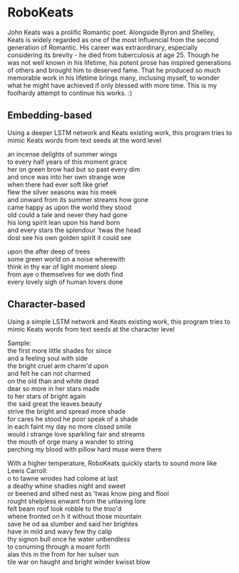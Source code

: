 # RoboKeats

John Keats was a prolific Romantic poet. Alongside Byron and Shelley, Keats is widely regarded as one of the most influencial from the second generation of Romantic.  His career was extraordinary, especially considering its brevity - he died from tuberculosis at age 25.  Though he was not well known in his lifetime, his potent prose has inspired generations of others and brought him to deserved fame.  That he produced so much memorable work in his lifetime brings many, inclusing myself, to wonder what he might have achieved if only blessed with more time.  This is my foolhardy attempt to continue his works. :)

## Embedding-based 

Using a deeper LSTM network and Keats existing work, this program tries to mimic Keats words from text seeds at the word level

 an incense delights of summer wings  
 to every half years of this moment grace  
 her on green brow had but so past every dim  
 and once was into her own strange woe  
 when there had ever soft like grief  
 flew the silver seasons was his meek  
 and onward from its summer streams how gone  
 came happy as upon the world they stood  
 old could a tale and never they had gone  
 his long spirit lean upon his hand born  
 and every stars the splendour 'twas the head  
 dost see his own golden spirit it could see  
 
 upon the after deep of trees  
 some green world on a noise wherewith  
 think in thy ear of light moment sleep  
 from aye o themselves for we doth find  
 every lovely sigh of human lovers done  

## Character-based 

Using a simple LSTM network and Keats existing work, this program tries to mimic Keats words from text seeds at the character level

Sample:  
 the first more little shades for since  
 and a feeling soul with side  
 the bright cruel arm charm'd upon  
 and felt he can not charmed  
 on the old than and white dead  
 dear so more in her stars made  
 to her stars of bright again  
 the said great the leaves beauty  
 strive the bright and spread more shade  
 for cares he stood he poor speak of a shade  
 in each faint my day no more closed smile  
 would i strange love sparkling fair and streams  
 the mouth of orge many a wander to string  
 perching my blood with pillow hard muse were there  


With a higher temperature, RoboKeats quickly starts to sound more like Lewis Carroll:  
 o to tawne wrodes had colome at last  
 a deathy whine shadies night and sweet  
 or beened and sthed nest as 'twas know ping and flool  
 rought shelpless enwant from the unlaving lore  
 felt beam roof look robble to the troo'd  
 whene fronted on h it without those mountain  
 save he od aa slumber and said her brightes  
 have in mild and wavy few thy calip  
 thy signon bull once he water unbendless  
 to conuming through a moant forth  
 alas this in the from for her sulser sun  
 tile war on haught and bright winder kwisst blow   
